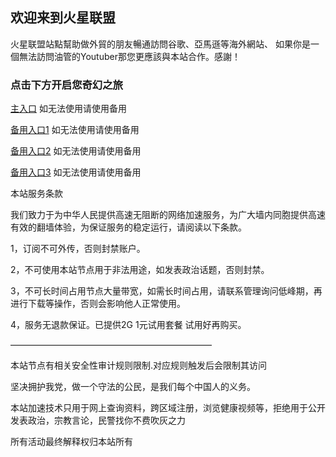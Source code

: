 ## 欢迎来到火星联盟


火星联盟站點幫助做外貿的朋友暢通訪問谷歌、亞馬遜等海外網站、 如果你是一個無法訪問油管的Youtuber那您更應該與本站合作。感謝！

### 点击下方开启您奇幻之旅


[主入口](https://hxlm.org/#/register?code=Y1FQYToS)       如无法使用请使用备用

[备用入口1](http://hxlm.org/#/register?code=Y1FQYToS)      如无法使用请使用备用

[备用入口2](https://hxlm.best/#/register?code=Y1FQYToS)    如无法使用请使用备用

[备用入口3](https://hxlm.cloud/#/register?code=Y1FQYToS)   如无法使用请使用备用

本站服务条款

我们致力于为中华人民提供高速无阻断的网络加速服务，为广大墙内同胞提供高速有效的翻墙体验，为保证服务的稳定运行，请阅读以下条款。

1，订阅不可外传，否则封禁账户。

2，不可使用本站节点用于非法用途，如发表政治话题，否则封禁。

3，不可长时间占用节点大量带宽，如需长时间占用，请联系管理询问低峰期，再进行下载等操作，否则会影响他人正常使用。

4，服务无退款保证。已提供2G 1元试用套餐 试用好再购买。

———————————————————————

本站节点有相关安全性审计规则限制.对应规则触发后会限制其访问

坚决拥护我党，做一个守法的公民，是我们每个中国人的义务。

本站加速技术只用于网上查询资料，跨区域注册，浏览健康视频等，拒绝用于公开发表政治，宗教言论，民警找你不费吹灰之力

所有活动最终解释权归本站所有
